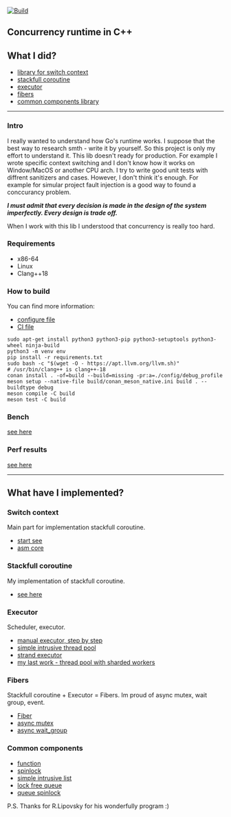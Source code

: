 [![Build](https://github.com/k-morozov/go-runtime/actions/workflows/meson.yaml/badge.svg?branch=master)](https://github.com/k-morozov/go-runtime/actions/workflows/meson.yaml)

## Concurrency runtime in  C++

## What I did?

- [library for switch context](#switch-context)
- [stackfull coroutine](#stackfull-coroutine)
- [executor](#executor)
- [fibers](#fibers)
- [common components library](#common-components)

----------------------------------------
### Intro

I really wanted to understand how Go's runtime works. I suppose that the best way to research smth - write it by yourself. So this project is only my effort to understand it. This lib doesn't ready for production. For example I wrote specific context switching and I don't know how it works on Window/MacOS or another CPU arch. I try to write good unit tests with diffrent sanitizers and cases. However, I don't think it's enough. For example for simular project fault injection is a good way to found a conccurancy problem. 

***I must admit that every decision is made in the design of the system imperfectly. Every design is trade off.***

When I work with this lib I understood that concurrency is really too hard.

### Requirements

- x86-64
- Linux
- Clang++18

### How to build

You can find more information:
- [configure file](tools/configure.py)
- [CI file](.github/workflows/target_build_types.yaml)

```shell
sudo apt-get install python3 python3-pip python3-setuptools python3-wheel ninja-build
python3 -m venv env
pip install -r requirements.txt
sudo bash -c "$(wget -O - https://apt.llvm.org/llvm.sh)"
# /usr/bin/clang++ is clang++-18
conan install . -of=build --build=missing -pr:a=./config/debug_profile
meson setup --native-file build/conan_meson_native.ini build . --buildtype debug
meson compile -C build
meson test -C build
```

### Bench

[see here](bench/readme.md)

### Perf results

[see here](doc/workload.svg)

-----------------------------------------------

## What have I implemented?

### Switch context

Main part for implementation stackfull coroutine.

- [start see](src/context/context.h)
- [asm core](src/context/buffer/prepare_context.s)

### Stackfull coroutine

My implementation of stackfull coroutine.

- [see here](src/coro/stackfull_coro.h)

### Executor

Scheduler, executor.

- [manual executor, step by step](src/executor/manual/intrusive_manual_executor.h)
- [simple intrusive thread pool](src/executor/pool/intrusive_pool.h)
- [strand executor](src/executor/strand/intrusive_strand.h)
- [my last work - thread pool with sharded workers](src/executor/pool/distributed_pool.h)

### Fibers

Stackfull coroutine + Executor = Fibers. Im proud of async mutex, wait group, event.

- [Fiber](src/fiber/awaiter_fiber.h)
- [async mutex](src/fiber/sync/async_mutex.h)
- [async wait_group](src/fiber/sync/wait_group.h)

### Common components

- [function](src/components/function/basic_function.h)
- [spinlock](src/components/sync/spinLock.h)
- [simple intrusive list](src/components/intrusive/list.h)
- [lock free queue](src/components/lock_free/simple_ms_queue.h)
- [queue spinlock](src/components/sync/queue_spinlock.h)

P.S. Thanks for R.Lipovsky for his wonderfully program :)